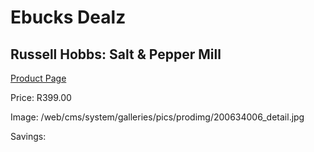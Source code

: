 
# Ebucks Dealz
## Russell Hobbs: Salt & Pepper Mill
[Product Page](https://www.ebucks.com/web/shop/productSelected.do?prodId=200634006&catId=1236470727)

Price: R399.00

Image: /web/cms/system/galleries/pics/prodimg/200634006_detail.jpg

Savings: 


	
